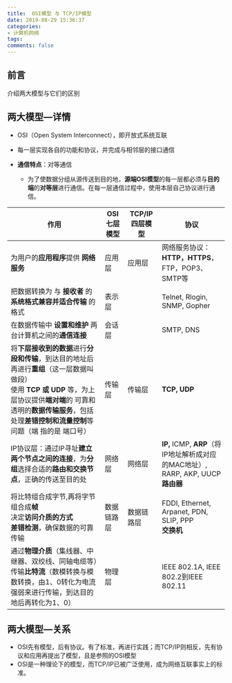 ```yaml
---
title:  OSI模型 与 TCP/IP模型
date: 2019-08-29 15:36:37
categories:
- 计算机网络
tags:
comments: false
---
```




## 前言

介绍两大模型与它们的区别

<!-- more -->



## 两大模型—详情

- OSI（Open System Interconnect），即开放式系统互联

- 每一层实现各自的功能和协议，并完成与相邻层的接口通信
- **通信特点**：对等通信      
  - 为了使数据分组从源传送到目的地，**源端OSI模型**的每一层都必须与**目的端**的**对等层**进行通信。在每一层通信过程中，使用本层自己协议进行通信。

| 作用                                                         | OSI七层模型 | TCP/IP四层模型 | 协议                                                         |
| ------------------------------------------------------------ | ----------- | -------------- | ------------------------------------------------------------ |
| 为用户的**应用程序**提供 **网络服务**                        | 应用层      | 应用层         | 网络服务协议：**HTTP，HTTPS**，FTP，POP3、SMTP等             |
| 把数据转换为 与 **接收者** 的 **系统格式兼容并适合传输** 的 格式 | 表示层      |                | Telnet, Rlogin, SNMP, Gopher                                 |
| 在数据传输中 **设置和维护** 两台计算机之间的**通信连接**     | 会话层      |                | SMTP, DNS                                                    |
| 将**下层接收到的数据**进行**分段和传输**，到达目的地址后再进行**重组**（这一层数据叫做段）<br />使用 **TCP 或 UDP** 等，为上层协议提供**端对端**的 可靠和透明的**数据传输服务**，包括处理**差错控制和流量控制**等问题（端 指的是 端口号） | 传输层      | 传输层         | **TCP, UDP**                                                 |
| IP协议层：通过IP寻址**建立两个节点之间的连接**，为**分组**选择合适的**路由和交换节点**，正确的传送至目的处 | 网络层      | 网络层         | **IP,** ICMP, **ARP**（将IP地址解析成对应的MAC地址）, RARP, AKP, UUCP<br />**路由器** |
| 将比特组合成字节,再将字节组合成**帧**<br />决定**访问介质的方式**<br />**差错检测**，确保数据的可靠传输 | 数据链路层  | 数据链路层     | FDDI, Ethernet, Arpanet, PDN, SLIP, PPP<br />**交换机**      |
| 通过**物理介质**（集线器、中继器、双绞线、同轴电缆等）传输**比特流**（数模转换与模数转换，由1、0转化为电流强弱来进行传输，到达目的地后再转化为1、0） | 物理层      |                | IEEE 802.1A, IEEE 802.2到IEEE 802.11                         |



## 两大模型—关系

- OSI先有模型，后有协议。有了标准，再进行实践；而TCP/IP则相反，先有协议和应用再提出了模型，且是参照的OSI模型
- OSI是一种理论下的模型，而TCP/IP已被广泛使用，成为网络互联事实上的标准。